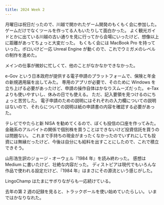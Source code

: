 ```yaml
---
title: 2024 Week 2
---
```


月曜日は祝日だったので、川越で開かれたゲーム開発のもくもく会に参加した。
ゲームだけでなくツールを作ってる人もいたりして面白かった。
よく観光ガイドとかに出ている川越の古い通りを見に行ってから会場にいったけど、想像以上に距離があってちょっと大変だった。
もくもく会には MacBook Pro を持っていった。ボロいけど一応 Unreal Engine が動くので、これでウミガメのレベルの制作を進めた。

メインの仕事が微妙に忙しくて、他のことがなかなかできなかった。

e-Gov という日本政府が提供する電子申請のプラットフォームで、保険と年金の新規適用届を出してみた。
専用のアプリが必要で、そのために Windows を立ち上げる必要があったけど、申請の操作自体はかなりスムーズだった。
e-Tax よりも使いやすいし、休みの日でも使える。
ただ、記入要領を見つけるのにちょっと苦労した。
電子申請のための説明にはそれぞれの入力欄についての説明はないので、それらについての説明は紙の申請書の内容を確認する必要があった。

テレビでやたらと新 NISA を勧めてくるので、ぼくも投信の口座を作ってみた。
金融系のアルバイトの関係で個別株を買うことはできないけど投資信託を買うのは問題ない。
これまで手持ちの現金がまったくなかったのでいずれにしても投資には無縁だったけど、今後は自分にも給料を出すことにしたので、これで積立できそう。

山形浩生訳のジョージ・オーウェル『1984 年』を読み終わった。
感想は Medium に書いたけど、壮絶な内容だった。
ディストピアは現代でもいろんな作品で使われる設定だけど、『1984 年』はまさにその源流という感じがした。

LingoChamp はたまにサボりながらも一応続けている。

去年の第 2 週の記録を見ると、トラックボールを使い始めていたらしい。
いまではかなりなれた。
